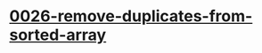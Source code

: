 # [0026-remove-duplicates-from-sorted-array](https://leetcode.com/problems/remove-duplicates-from-sorted-array)